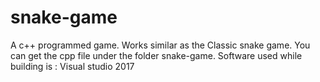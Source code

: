 # snake-game
A c++ programmed game.
Works similar as the Classic snake game.
You can get the cpp file under the folder snake-game.
Software used while building is : Visual studio 2017
